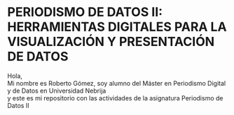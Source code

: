 # PERIODISMO DE DATOS II: HERRAMIENTAS DIGITALES PARA LA VISUALIZACIÓN Y PRESENTACIÓN DE DATOS


Hola, <br>
Mi nombre es Roberto Gómez, soy alumno del Máster en Periodismo Digital y de Datos en Universidad Nebrija <br>
y este es mi repositorio con las actividades de la asignatura Periodismo de Datos II
